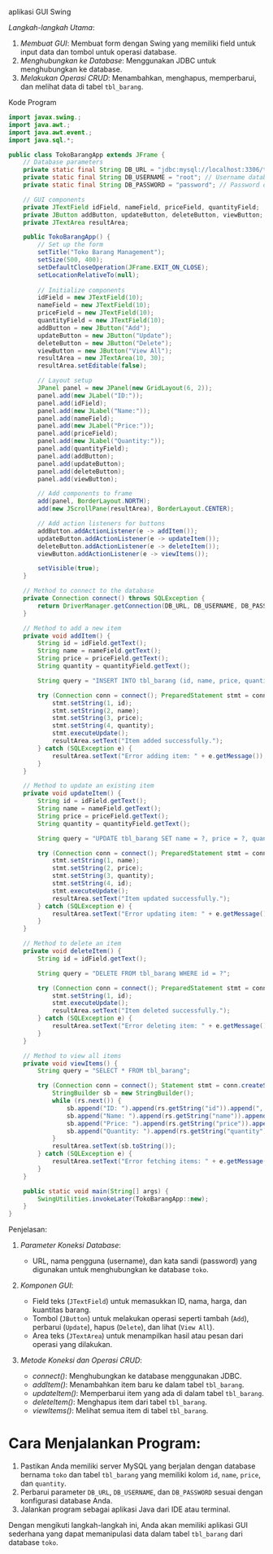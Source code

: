 
aplikasi GUI Swing

*Langkah-langkah Utama*:
1. *Membuat GUI*: Membuat form dengan Swing yang memiliki field untuk input data dan tombol untuk operasi database.
2. *Menghubungkan ke Database*: Menggunakan JDBC untuk menghubungkan ke database.
3. *Melakukan Operasi CRUD*: Menambahkan, menghapus, memperbarui, dan melihat data di tabel `tbl_barang`.

 Kode Program

```java
import javax.swing.;
import java.awt.;
import java.awt.event.;
import java.sql.*;

public class TokoBarangApp extends JFrame {
    // Database parameters
    private static final String DB_URL = "jdbc:mysql://localhost:3306/toko"; // URL database
    private static final String DB_USERNAME = "root"; // Username database
    private static final String DB_PASSWORD = "password"; // Password database

    // GUI components
    private JTextField idField, nameField, priceField, quantityField;
    private JButton addButton, updateButton, deleteButton, viewButton;
    private JTextArea resultArea;

    public TokoBarangApp() {
        // Set up the form
        setTitle("Toko Barang Management");
        setSize(500, 400);
        setDefaultCloseOperation(JFrame.EXIT_ON_CLOSE);
        setLocationRelativeTo(null);
        
        // Initialize components
        idField = new JTextField(10);
        nameField = new JTextField(10);
        priceField = new JTextField(10);
        quantityField = new JTextField(10);
        addButton = new JButton("Add");
        updateButton = new JButton("Update");
        deleteButton = new JButton("Delete");
        viewButton = new JButton("View All");
        resultArea = new JTextArea(10, 30);
        resultArea.setEditable(false);

        // Layout setup
        JPanel panel = new JPanel(new GridLayout(6, 2));
        panel.add(new JLabel("ID:"));
        panel.add(idField);
        panel.add(new JLabel("Name:"));
        panel.add(nameField);
        panel.add(new JLabel("Price:"));
        panel.add(priceField);
        panel.add(new JLabel("Quantity:"));
        panel.add(quantityField);
        panel.add(addButton);
        panel.add(updateButton);
        panel.add(deleteButton);
        panel.add(viewButton);

        // Add components to frame
        add(panel, BorderLayout.NORTH);
        add(new JScrollPane(resultArea), BorderLayout.CENTER);

        // Add action listeners for buttons
        addButton.addActionListener(e -> addItem());
        updateButton.addActionListener(e -> updateItem());
        deleteButton.addActionListener(e -> deleteItem());
        viewButton.addActionListener(e -> viewItems());

        setVisible(true);
    }

    // Method to connect to the database
    private Connection connect() throws SQLException {
        return DriverManager.getConnection(DB_URL, DB_USERNAME, DB_PASSWORD);
    }

    // Method to add a new item
    private void addItem() {
        String id = idField.getText();
        String name = nameField.getText();
        String price = priceField.getText();
        String quantity = quantityField.getText();

        String query = "INSERT INTO tbl_barang (id, name, price, quantity) VALUES (?, ?, ?, ?)";

        try (Connection conn = connect(); PreparedStatement stmt = conn.prepareStatement(query)) {
            stmt.setString(1, id);
            stmt.setString(2, name);
            stmt.setString(3, price);
            stmt.setString(4, quantity);
            stmt.executeUpdate();
            resultArea.setText("Item added successfully.");
        } catch (SQLException e) {
            resultArea.setText("Error adding item: " + e.getMessage());
        }
    }

    // Method to update an existing item
    private void updateItem() {
        String id = idField.getText();
        String name = nameField.getText();
        String price = priceField.getText();
        String quantity = quantityField.getText();

        String query = "UPDATE tbl_barang SET name = ?, price = ?, quantity = ? WHERE id = ?";

        try (Connection conn = connect(); PreparedStatement stmt = conn.prepareStatement(query)) {
            stmt.setString(1, name);
            stmt.setString(2, price);
            stmt.setString(3, quantity);
            stmt.setString(4, id);
            stmt.executeUpdate();
            resultArea.setText("Item updated successfully.");
        } catch (SQLException e) {
            resultArea.setText("Error updating item: " + e.getMessage());
        }
    }

    // Method to delete an item
    private void deleteItem() {
        String id = idField.getText();

        String query = "DELETE FROM tbl_barang WHERE id = ?";

        try (Connection conn = connect(); PreparedStatement stmt = conn.prepareStatement(query)) {
            stmt.setString(1, id);
            stmt.executeUpdate();
            resultArea.setText("Item deleted successfully.");
        } catch (SQLException e) {
            resultArea.setText("Error deleting item: " + e.getMessage());
        }
    }

    // Method to view all items
    private void viewItems() {
        String query = "SELECT * FROM tbl_barang";

        try (Connection conn = connect(); Statement stmt = conn.createStatement(); ResultSet rs = stmt.executeQuery(query)) {
            StringBuilder sb = new StringBuilder();
            while (rs.next()) {
                sb.append("ID: ").append(rs.getString("id")).append(", ");
                sb.append("Name: ").append(rs.getString("name")).append(", ");
                sb.append("Price: ").append(rs.getString("price")).append(", ");
                sb.append("Quantity: ").append(rs.getString("quantity")).append("\n");
            }
            resultArea.setText(sb.toString());
        } catch (SQLException e) {
            resultArea.setText("Error fetching items: " + e.getMessage());
        }
    }

    public static void main(String[] args) {
        SwingUtilities.invokeLater(TokoBarangApp::new);
    }
}
```

 Penjelasan:

1. *Parameter Koneksi Database*:
   - URL, nama pengguna (username), dan kata sandi (password) yang digunakan untuk menghubungkan ke database `toko`.
   
2. *Komponen GUI*:
   - Field teks (`JTextField`) untuk memasukkan ID, nama, harga, dan kuantitas barang.
   - Tombol (`JButton`) untuk melakukan operasi seperti tambah (`Add`), perbarui (`Update`), hapus (`Delete`), dan lihat (`View All`).
   - Area teks (`JTextArea`) untuk menampilkan hasil atau pesan dari operasi yang dilakukan.

3. *Metode Koneksi dan Operasi CRUD*:
   - *connect()*: Menghubungkan ke database menggunakan JDBC.
   - *addItem()*: Menambahkan item baru ke dalam tabel `tbl_barang`.
   - *updateItem()*: Memperbarui item yang ada di dalam tabel `tbl_barang`.
   - *deleteItem()*: Menghapus item dari tabel `tbl_barang`.
   - *viewItems()*: Melihat semua item di tabel `tbl_barang`.

# Cara Menjalankan Program:
1. Pastikan Anda memiliki server MySQL yang berjalan dengan database bernama `toko` dan tabel `tbl_barang` yang memiliki kolom `id`, `name`, `price`, dan `quantity`.
2. Perbarui parameter `DB_URL`, `DB_USERNAME`, dan `DB_PASSWORD` sesuai dengan konfigurasi database Anda.
3. Jalankan program sebagai aplikasi Java dari IDE atau terminal.

Dengan mengikuti langkah-langkah ini, Anda akan memiliki aplikasi GUI sederhana yang dapat memanipulasi data dalam tabel `tbl_barang` dari database `toko`.
